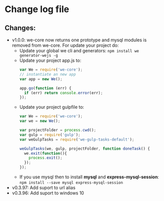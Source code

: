 # Change log file

## Changes:

- v1.0.0: we-core now returns one prototype and mysql modules is removed from we-core. For update your project do:
  - Update your global we cli and generators: `npm install we generator-wejs -g`
  - Update your project app.js to:
    ```js
    var We = require('we-core');
    // instantiate an new app
    var app = new We();

    app.go(function (err) {
      if (err) return console.error(err);
    });
    ```
  - Update your project gulpfile to:
    ```js
    var We = require('we-core');
    var we = new We();

    var projectFolder = process.cwd();
    var gulp = require('gulp');
    var weGulpTasks = require('we-gulp-tasks-default');

    weGulpTasks(we, gulp, projectFolder, function doneTask() {
      we.exit(function(){
        process.exit();
      });
    });

    ```
  - If you use mysql then to install **mysql** and **express-mysql-session**:<br>
    `npm install --save mysql express-mysql-session`
- v0.3.97: Add suport to url alias
- v0.3.96: Add suport to windows 10
